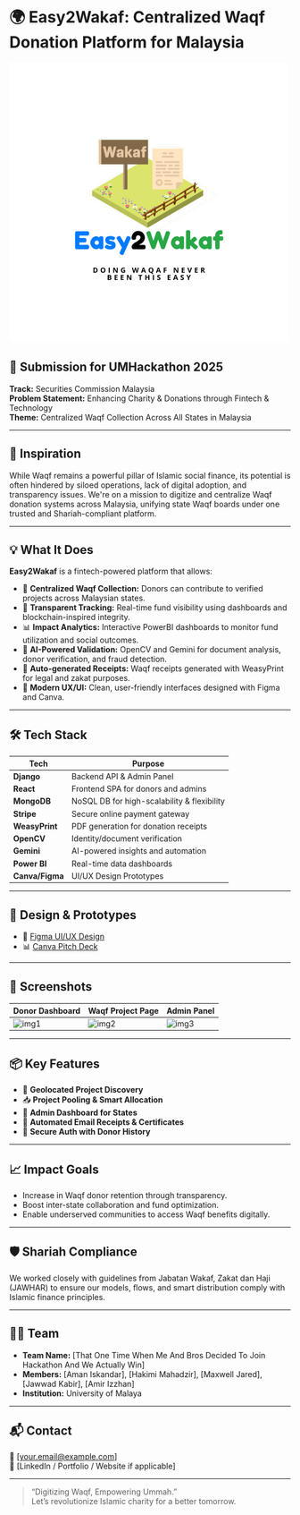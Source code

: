 # 🌍 Easy2Wakaf: Centralized Waqf Donation Platform for Malaysia

![MyWaqf Banner](./banner.png)

## 🚀 Submission for UMHackathon 2025
**Track:** Securities Commission Malaysia  
**Problem Statement:** Enhancing Charity & Donations through Fintech & Technology  
**Theme:** Centralized Waqf Collection Across All States in Malaysia  

---

## 🧠 Inspiration
While Waqf remains a powerful pillar of Islamic social finance, its potential is often hindered by siloed operations, lack of digital adoption, and transparency issues. We're on a mission to digitize and centralize Waqf donation systems across Malaysia, unifying state Waqf boards under one trusted and Shariah-compliant platform.

---

## 💡 What It Does
**Easy2Wakaf** is a fintech-powered platform that allows:
- 💸 **Centralized Waqf Collection:** Donors can contribute to verified projects across Malaysian states.
- 🔎 **Transparent Tracking:** Real-time fund visibility using dashboards and blockchain-inspired integrity.
- 📊 **Impact Analytics:** Interactive PowerBI dashboards to monitor fund utilization and social outcomes.
- 🤖 **AI-Powered Validation:** OpenCV and Gemini for document analysis, donor verification, and fraud detection.
- 📄 **Auto-generated Receipts:** Waqf receipts generated with WeasyPrint for legal and zakat purposes.
- 📱 **Modern UX/UI:** Clean, user-friendly interfaces designed with Figma and Canva.

---

## 🛠️ Tech Stack
| Tech         | Purpose |
|--------------|---------|
| **Django**   | Backend API & Admin Panel |
| **React**    | Frontend SPA for donors and admins |
| **MongoDB**  | NoSQL DB for high-scalability & flexibility |
| **Stripe**   | Secure online payment gateway |
| **WeasyPrint** | PDF generation for donation receipts |
| **OpenCV**   | Identity/document verification |
| **Gemini**   | AI-powered insights and automation |
| **Power BI** | Real-time data dashboards |
| **Canva/Figma** | UI/UX Design Prototypes |

---

## 🔗 Design & Prototypes

- 🎨 [Figma UI/UX Design](https://www.figma.com/design/DToBf1JwaQ5XdFyBHxLWSL/Easy2Waqf?node-id=0-1&p=f&t=WAbUJijSyXRBF7KA-0)
- 📊 [Canva Pitch Deck](https://www.canva.com/design/DAGkQ2Ht-og/hHcFNJoxui02gvfGV9tzGA/edit)

---

## 📸 Screenshots

| Donor Dashboard | Waqf Project Page | Admin Panel |
|-----------------|-------------------|-------------|
| ![img1](./ss1) | ![img2](./ss2) | ![img3](./ss3) |

---

## 📦 Key Features
- 📍 **Geolocated Project Discovery**
- 📥 **Project Pooling & Smart Allocation**
- 💼 **Admin Dashboard for States**
- 📧 **Automated Email Receipts & Certificates**
- 🔐 **Secure Auth with Donor History**

---

## 📈 Impact Goals
- Increase in Waqf donor retention through transparency.
- Boost inter-state collaboration and fund optimization.
- Enable underserved communities to access Waqf benefits digitally.

---

## 🛡️ Shariah Compliance
We worked closely with guidelines from Jabatan Wakaf, Zakat dan Haji (JAWHAR) to ensure our models, flows, and smart distribution comply with Islamic finance principles.

---

## 🧑‍💻 Team
- **Team Name:** [That One Time When Me And Bros Decided To Join Hackathon And We Actually Win]
- **Members:** [Aman Iskandar], [Hakimi Mahadzir], [Maxwell Jared], [Jawwad Kabir], [Amir Izzhan]
- **Institution:** University of Malaya

---

## 📬 Contact
📧 [your.email@example.com]  
🔗 [LinkedIn / Portfolio / Website if applicable]

---

> “Digitizing Waqf, Empowering Ummah.”  
> Let’s revolutionize Islamic charity for a better tomorrow.
